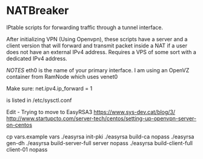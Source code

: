 # NATBreaker
IPtable scripts for forwarding traffic through a tunnel interface.

After initializing VPN (Using Openvpn), these scripts have a server and a client version that will forward and transmit packet inside a NAT if a user does not have an external IPv4 address.  Requires a VPS of some sort with a dedicated IPv4 address.

*NOTES*
eth0 is the name of your primary interface. I am using an OpenVZ container from RamNode which uses venet0

Make sure:
net.ipv4.ip_forward = 1

is listed in /etc/sysctl.conf

Edit - Trying to move to EasyRSA3
https://www.sys-dev.cat/blog/3/
http://www.startupcto.com/server-tech/centos/setting-up-openvpn-server-on-centos

cp vars.example vars
./easyrsa init-pki
./easyrsa build-ca nopass
./easyrsa gen-dh
./easyrsa build-server-full server nopass
./easyrsa build-client-full client-01 nopass
